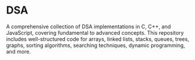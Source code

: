 # DSA
A comprehensive collection of DSA implementations in C, C++, and JavaScript, covering fundamental to advanced concepts. This repository includes well-structured code for arrays, linked lists, stacks, queues, trees, graphs, sorting algorithms, searching techniques, dynamic programming, and more.
